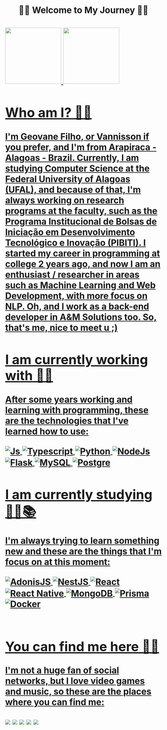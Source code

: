 <h1 align='center'>🐱‍👓 Welcome to My Journey 🐱‍👓 <h1>
 <div >
  <a href="https://github.com/vannisson">
  <img height="180em" src="https://github-readme-stats.vercel.app/api?username=vannisson&show_icons=true&theme=dark&include_all_commits=true&count_private=true"/>
  <img height="180em" src="https://github-readme-stats.vercel.app/api/top-langs/?username=vannisson&layout=compact&langs_count=7&theme=dark"/>
</div>
   
   ## Who am I? 🐱‍🐉
   I'm Geovane Filho, or Vannisson if you prefer, and I'm from Arapiraca - Alagoas - Brazil. Currently, I am studying Computer Science at the Federal University of Alagoas (UFAL), and because of that, I'm always working on research programs at the faculty, such as the Programa Institucional de Bolsas de Iniciação em Desenvolvimento Tecnológico e Inovação (PIBITI). I started my career in programming at college 2 years ago, and now I am an enthusiast / researcher in areas such as Machine Learning and Web Development, with more focus on NLP. Oh, and I work as a back-end developer in A&M Solutions too. So, that's me, nice to meet u ;)
   
   ## I am currently working with 🐱‍💻
   After some years working and learning with programming, these are the technologies that I've learned how to use:
<div style="display: inline_block">
  <img align="center" alt="Js" src="https://img.shields.io/badge/JavaScript-323330?style=for-the-badge&logo=javascript&logoColor=F7DF1E">
  <img align="center" alt="Typescript" src="https://img.shields.io/badge/TypeScript-007ACC?style=for-the-badge&logo=typescript&logoColor=white">
  <img align="center" alt="Python" src="https://img.shields.io/badge/Python-3776AB?style=for-the-badge&logo=python&logoColor=white">
  <img align="center" alt="NodeJs" src="https://img.shields.io/badge/Node.js-339933?style=for-the-badge&logo=nodedotjs&logoColor=white">
  <img align="center" alt="Flask" src="https://img.shields.io/badge/Flask-000000?style=for-the-badge&logo=flask&logoColor=white">
  <img align="center" alt="MySQL" src="https://img.shields.io/badge/MySQL-00000F?style=for-the-badge&logo=mysql&logoColor=white">
  <img align="center" alt="Postgre" src="https://img.shields.io/badge/PostgreSQL-316192?style=for-the-badge&logo=postgresql&logoColor=white">	

</div>
  
  ##  I am currently studying 🐱‍🏍📚
  I'm always trying to learn something new and these are the things that I'm focus on at this moment:
<div style="display:inline_block">
  <img align="center" alt="AdonisJS" src="https://img.shields.io/badge/adonisjs-%23220052.svg?style=for-the-badge&logo=adonisjs&logoColor=white">
  <img align="center" alt="NestJS" src="https://img.shields.io/badge/nestjs-%23E0234E.svg?style=for-the-badge&logo=nestjs&logoColor=white">
  <img align="center" alt="React" src="https://img.shields.io/badge/React-20232A?style=for-the-badge&logo=react&logoColor=61DAFB">
  <img align="center" alt="React Native" src="https://img.shields.io/badge/React_Native-20232A?style=for-the-badge&logo=react&logoColor=61DAFB">
  <img align="center" alt="MongoDB" src="https://img.shields.io/badge/MongoDB-4EA94B?style=for-the-badge&logo=mongodb&logoColor=white">
  <img align="center" alt="Prisma" src="https://img.shields.io/badge/prisma-1B222D?style=for-the-badge&logo=prisma&logoColor=white">
  <img align="center" alt="Docker" src="https://img.shields.io/badge/Docker-2CA5E0?style=for-the-badge&logo=docker&logoColor=white">


</div>
   <br>
   
 ## You can find me here 🐱‍🚀
 I'm not a huge fan of social networks, but I love video games and music, so these are the places where you can find me:
   
<div> 
  <a href="https://www.linkedin.com/in/geovaneleitefilho" target="_blank"><img src="https://img.shields.io/badge/-LinkedIn-%230077B5?style=for-the-badge&logo=linkedin&logoColor=white" target="_blank"></a> 
  <a href="https://instagram.com/vannissson" target="_blank"><img src="https://img.shields.io/badge/-Instagram-%23E4405F?style=for-the-badge&logo=instagram&logoColor=white" target="_blank"></a>
  <a href = "mailto:geovane.filho@arapiraca.ufal.br"><img src="https://img.shields.io/badge/-Gmail-%23333?style=for-the-badge&logo=gmail&logoColor=white" target="_blank"></a>
  <a href="https://steamcommunity.com/id/vannisson" target="_blank"><img src="https://img.shields.io/badge/Steam-000000?style=for-the-badge&logo=steam&logoColor=white" target="_blank"></a> 
  <a href="https://open.spotify.com/user/drks2877" target="_blank"><img src="https://img.shields.io/badge/Spotify-1ED760?&style=for-the-badge&logo=spotify&logoColor=white" target="_blank"></a> 
  


 
</div>
